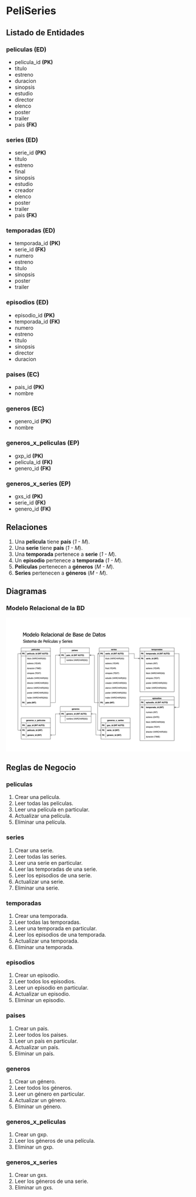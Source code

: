 # PeliSeries

<!-- https://www.imdb.com/search/title/?genres -->

## Listado de Entidades

### peliculas **(ED)**

- pelicula_id **(PK)**
- titulo
- estreno
- duracion
- sinopsis
- estudio
- director
- elenco
- poster
- trailer
- pais **(FK)**

### series **(ED)**

- serie_id **(PK)**
- titulo
- estreno
- final
- sinopsis
- estudio
- creador
- elenco
- poster
- trailer
- pais **(FK)**

### temporadas **(ED)**

- temporada_id **(PK)**
- serie_id **(FK)**
- numero
- estreno
- titulo
- sinopsis
- poster
- trailer

### episodios **(ED)**

- episodio_id **(PK)**
- temporada_id **(FK)**
- numero
- estreno
- titulo
- sinopsis
- director
- duracion

### paises **(EC)**

- pais_id **(PK)**
- nombre

### generos **(EC)**

- genero_id **(PK)**
- nombre

### generos_x_peliculas **(EP)**

- gxp_id **(PK)**
- pelicula_id **(FK)**
- genero_id **(FK)**

### generos_x_series **(EP)**

- gxs_id **(PK)**
- serie_id **(FK)**
- genero_id **(FK)**

## Relaciones

1. Una **pelicula** tiene **país** (_1 - M_).
1. Una **serie** tiene **país** (_1 - M_).
1. Una **temporada** pertenece a **serie** (_1 - M_).
1. Un **episodio** pertenece a **temporada** (_1 - M_).
1. **Películas** pertenecen a **géneros** (_M - M_).
1. **Series** pertenecen a **géneros** (_M - M_).

## Diagramas

### Modelo Relacional de la BD

![Modelo Relacional](PeliSeries_ModeloRelacionalBD.png)

## Reglas de Negocio

### peliculas

1. Crear una película.
1. Leer todas las películas.
1. Leer una película en particular.
1. Actualizar una película.
1. Eliminar una película.

### series

1. Crear una serie.
1. Leer todas las series.
1. Leer una serie en particular.
1. Leer las temporadas de una serie.
1. Leer los episodios de una serie.
1. Actualizar una serie.
1. Eliminar una serie.

### temporadas

1. Crear una temporada.
1. Leer todas las temporadas.
1. Leer una temporada en particular.
1. Leer los episodios de una temporada.
1. Actualizar una temporada.
1. Eliminar una temporada.

### episodios

1. Crear un episodio.
1. Leer todos los episodios.
1. Leer un episodio en particular.
1. Actualizar un episodio.
1. Eliminar un episodio.

### paises

1. Crear un pais.
1. Leer todos los paises.
1. Leer un país en particular.
1. Actualizar un país.
1. Eliminar un país.

### generos

1. Crear un género.
1. Leer todos los géneros.
1. Leer un género en particular.
1. Actualizar un género.
1. Eliminar un género.

### generos_x_peliculas

1. Crear un gxp.
1. Leer los géneros de una película.
1. Eliminar un gxp.

### generos_x_series

1. Crear un gxs.
1. Leer los géneros de una serie.
1. Eliminar un gxs.
